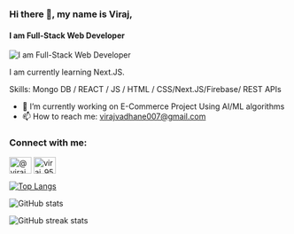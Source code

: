 ### Hi there 👋, my name is Viraj,
#### I am Full-Stack Web Developer
![I am Full-Stack Web Developer](https://i.pinimg.com/564x/9b/f4/44/9bf4443834e957d1a6814a792a2d43ed.jpg)

I am currently learning Next.JS.

Skills: Mongo DB / REACT / JS / HTML / CSS/Next.JS/Firebase/ REST APIs

- 🔭 I’m currently working on E-Commerce Project Using AI/ML algorithms 
- 📫 How to reach me: virajvadhane007@gmail.com 


<h3 align="left">Connect with me:</h3>
<p align="left">
<a href="https://twitter.com/@viraj277" target="blank"><img align="center" src="https://raw.githubusercontent.com/rahuldkjain/github-profile-readme-generator/master/src/images/icons/Social/twitter.svg" alt="@viraj277" height="30" width="40" /></a>
<a href="https://instagram.com/viraj_9574" target="blank"><img align="center" src="https://raw.githubusercontent.com/rahuldkjain/github-profile-readme-generator/master/src/images/icons/Social/instagram.svg" alt="viraj_9574" height="30" width="40" /></a>
</p>


[![Top Langs](https://github-readme-stats.vercel.app/api/top-langs/?username=Virajjj2707)](https://github.com/anuraghazra/github-readme-stats)

![GitHub stats](https://github-readme-stats.vercel.app/api?username=Virajjj2707&show_icons=true)  

![GitHub streak stats](https://streak-stats.demolab.com/?user=Virajjj2707)  

